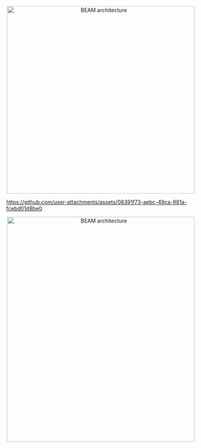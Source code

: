 

<div align="center">
  <img src="https://github.com/user-attachments/assets/ba5dfd4c-b3e2-4ff4-89f7-aa7649cacc35" alt="BEAM architecture" width="500">
</div>




https://github.com/user-attachments/assets/08391f73-aebc-49ca-981a-fcebd01d8be0


<div align="center">
  <img src="https://github.com/user-attachments/assets/40613873-4bd0-45db-8c1b-45b133d5380a" alt="BEAM architecture" width="500" height="600">
</div>






